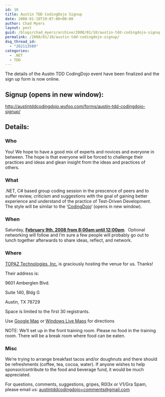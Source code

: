```yaml
---
id: 10
title: Austin TDD CodingDojo Signup
date: 2008-01-10T19:07:00+00:00
author: Chad Myers
layout: post
guid: /blogs/chad_myers/archive/2008/01/10/austin-tdd-codingdojo-signup.aspx
permalink: /2008/01/10/austin-tdd-codingdojo-signup/
dsq_thread_id:
  - "262113589"
categories:
  - .NET
  - TDD
---
```

The details of the Austin TDD CodingDojo event have been finalized and the sign up form is now online.

## Signup (opens in new window):  


<a href="http://austintddcodingdojo.wufoo.com/forms/austin-tdd-codingdojo-signup/" target="_blank">http://austintddcodingdojo.wufoo.com/forms/austin-tdd-codingdojo-signup/</a>
  


## Details:

### Who

You! We hope to have a good mix of experts and novices and everyone in between. The hope is that everyone will be forced to challenge their practices and ideas and glean insight from the ideas and practices of others.&nbsp;

### What

.NET, C# based group coding session in the prescence of peers and to suffer review, criticism and suggestions with the goal of gaining better experience and understand of the practice of Test-Driven Development.&nbsp; The style will be similar to the &#8216;<a href="http://wiki.agilefinland.com/?CodingDojo" target="_blank">CodingDojo</a>&#8216; (opens in new window).

### When

Saturday, <span style="font-weight: bold;text-decoration: underline">February 9th, 2008 from 8:00am until 12:00pm</span>.&nbsp; Optional networking will follow and I&#8217;m sure a few people will probably go out to lunch together afterwards to share ideas, reflect, and network. 

### Where

<a href="http://www.topazti.com/" target="_blank">TOPAZ Technologies, Inc.</a> is graciously hosting the venue for us. Thanks!
  
Their address is:
  
9601 Amberglen Blvd.
  
Suite 140, Bldg G
  
Austin, TX 78729

Space is limited to the first 30 registrants.

Use <a href="http://maps.google.com/maps?f=q&hl=en&geocode=&time=&date=&ttype=&q=9601+Amberglen+Blvd.+Austin,+TX+78729&sll=37.0625,-95.677068&sspn=31.522913,69.257813&ie=UTF8&ll=30.471738,-97.773997&spn=0.008359,0.016909&z=17&iwloc=addr&om=1" target="_blank">Google Map</a> or <a href="http://maps.live.com/?v=2&where1=9601%20Amberglen%20Blvd%2C%20Austin%2C%20TX%2078729-1104&encType=1" target="_blank">Windows Live Maps</a> for directions

NOTE: We&#8217;ll set up in the front training room. Please no food in the training room. There will be a break room where food can be eaten. 

### Misc

We&#8217;re trying to arrange breakfast tacos and/or doughnuts and there should be refreshments (coffee, tea, cocoa, water). If anyone wishes to help sponsor/contribute to the food and beverage fund, it would be much appreciated.

For questions, comments, suggestions, gripes, R0l3x or V1/Gra Spam, please email us: <austintddcodingdojo+comments@gmail.com>